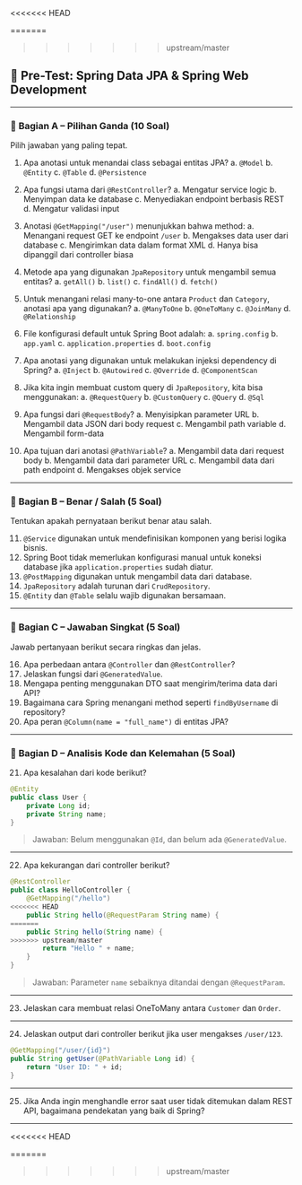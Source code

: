 <<<<<<< HEAD


=======
>>>>>>> upstream/master
## 🧪 **Pre-Test: Spring Data JPA & Spring Web Development**

---

### 📌 **Bagian A – Pilihan Ganda (10 Soal)**

Pilih jawaban yang paling tepat.

1. Apa anotasi untuk menandai class sebagai entitas JPA?
   a. `@Model`
   b. `@Entity`
   c. `@Table`
   d. `@Persistence`

2. Apa fungsi utama dari `@RestController`?
   a. Mengatur service logic
   b. Menyimpan data ke database
   c. Menyediakan endpoint berbasis REST
   d. Mengatur validasi input

3. Anotasi `@GetMapping("/user")` menunjukkan bahwa method:
   a. Menangani request GET ke endpoint `/user`
   b. Mengakses data user dari database
   c. Mengirimkan data dalam format XML
   d. Hanya bisa dipanggil dari controller biasa

4. Metode apa yang digunakan `JpaRepository` untuk mengambil semua entitas?
   a. `getAll()`
   b. `list()`
   c. `findAll()`
   d. `fetch()`

5. Untuk menangani relasi many-to-one antara `Product` dan `Category`, anotasi apa yang digunakan?
   a. `@ManyToOne`
   b. `@OneToMany`
   c. `@JoinMany`
   d. `@Relationship`

6. File konfigurasi default untuk Spring Boot adalah:
   a. `spring.config`
   b. `app.yaml`
   c. `application.properties`
   d. `boot.config`

7. Apa anotasi yang digunakan untuk melakukan injeksi dependency di Spring?
   a. `@Inject`
   b. `@Autowired`
   c. `@Override`
   d. `@ComponentScan`

8. Jika kita ingin membuat custom query di `JpaRepository`, kita bisa menggunakan:
   a. `@RequestQuery`
   b. `@CustomQuery`
   c. `@Query`
   d. `@Sql`

9. Apa fungsi dari `@RequestBody`?
   a. Menyisipkan parameter URL
   b. Mengambil data JSON dari body request
   c. Mengambil path variable
   d. Mengambil form-data

10. Apa tujuan dari anotasi `@PathVariable`?
    a. Mengambil data dari request body
    b. Mengambil data dari parameter URL
    c. Mengambil data dari path endpoint
    d. Mengakses objek service

---

### 📌 **Bagian B – Benar / Salah (5 Soal)**

Tentukan apakah pernyataan berikut benar atau salah.

11. `@Service` digunakan untuk mendefinisikan komponen yang berisi logika bisnis.
12. Spring Boot tidak memerlukan konfigurasi manual untuk koneksi database jika `application.properties` sudah diatur.
13. `@PostMapping` digunakan untuk mengambil data dari database.
14. `JpaRepository` adalah turunan dari `CrudRepository`.
15. `@Entity` dan `@Table` selalu wajib digunakan bersamaan.

---

### 📌 **Bagian C – Jawaban Singkat (5 Soal)**

Jawab pertanyaan berikut secara ringkas dan jelas.

16. Apa perbedaan antara `@Controller` dan `@RestController`?
17. Jelaskan fungsi dari `@GeneratedValue`.
18. Mengapa penting menggunakan DTO saat mengirim/terima data dari API?
19. Bagaimana cara Spring menangani method seperti `findByUsername` di repository?
20. Apa peran `@Column(name = "full_name")` di entitas JPA?

---

### 📌 **Bagian D – Analisis Kode dan Kelemahan (5 Soal)**

21. Apa kesalahan dari kode berikut?

```java
@Entity
public class User {
    private Long id;
    private String name;
}
```

> Jawaban: Belum menggunakan `@Id`, dan belum ada `@GeneratedValue`.

---

22. Apa kekurangan dari controller berikut?

```java
@RestController
public class HelloController {
    @GetMapping("/hello")
<<<<<<< HEAD
    public String hello(@RequestParam String name) {
=======
    public String hello(String name) {
>>>>>>> upstream/master
        return "Hello " + name;
    }
}
```

> Jawaban: Parameter `name` sebaiknya ditandai dengan `@RequestParam`.

---

23. Jelaskan cara membuat relasi OneToMany antara `Customer` dan `Order`.

---

24. Jelaskan output dari controller berikut jika user mengakses `/user/123`.

```java
@GetMapping("/user/{id}")
public String getUser(@PathVariable Long id) {
    return "User ID: " + id;
}
```

---

25. Jika Anda ingin menghandle error saat user tidak ditemukan dalam REST API, bagaimana pendekatan yang baik di Spring?

---
<<<<<<< HEAD

=======
>>>>>>> upstream/master
